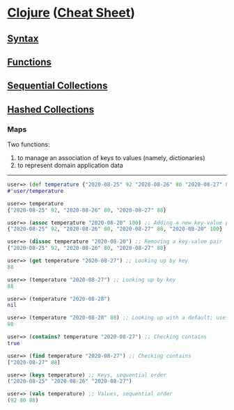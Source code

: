 # <a href="./README.md">Clojure</a> (<a href="https://clojure.org/api/cheatsheet">Cheat Sheet</a>)

## <a href="./Syntax.md">Syntax</a>

## <a href="./Functions.md">Functions</a>

## <a href="./Sequential_Collections.md">Sequential Collections</a>

## <a href="./Hashed_Collections.md">Hashed Collections</a>

### Maps

Two functions:
1. to manage an association of keys to values (namely, dictionaries)
2. to represent domain application data

<hr>

```Clojure
user=> (def temperature {"2020-08-25" 92 "2020-08-26" 80 "2020-08-27" 88}) ;; Creating a literal map by { and }.
#'user/temperature

user=> temperature
{"2020-08-25" 92, "2020-08-26" 80, "2020-08-27" 88}

user=> (assoc temperature "2020-08-20" 100) ;; Adding a new key-value pair, or updating it
{"2020-08-25" 92, "2020-08-26" 80, "2020-08-27" 88, "2020-08-20" 100}

user=> (dissoc temperature "2020-08-20") ;; Removing a key-value pair
{"2020-08-25" 92, "2020-08-26" 80, "2020-08-27" 88}

user=> (get temperature "2020-08-27") ;; Looking up by key
88

user=> (temperature "2020-08-27") ;; Looking up by key
88

user=> (temperature "2020-08-28")
nil

user=> (temperature "2020-08-28" 80) ;; Looking up with a default; useful when the key is not found
80

user=> (contains? temperature "2020-08-27") ;; Checking contains
true

user=> (find temperature "2020-08-27") ;; Checking contains
["2020-08-27" 88]

user=> (keys temperature) ;; Keys, sequential order
("2020-08-25" "2020-08-26" "2020-08-27")

user=> (vals temperature) ;; Values, sequential order
(92 80 88)
```

